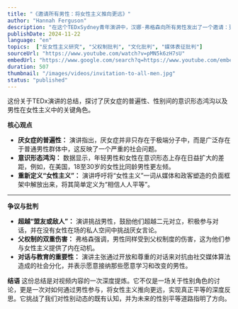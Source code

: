 ```yaml
---
title: "《邀请所有男性：将女性主义推向更远》" 
author: "Hannah Ferguson" 
description: "在这个TEDxSydney青年演讲中，汉娜·弗格森向所有男性发出了一个邀请：更深入地参与到女性主义中来。她指出，厌女症并非只存在于极端分子中，而是广泛存在于日常男性群体中。演讲探讨了男女之间日益扩大的意识形态鸿沟，呼吁重新定义“女性主义”一词，并强调男性在父权制下也受到伤害。弗格森鼓励男性超越“盟友或敌人”的二元对立，通过对话和教育，在没有女性在场的私人空间中挑战有害的言论和行为。" 
publishDate: 2024-11-22 
language: "en" 
topics:  ["反女性主义研究", "父权制批判", "文化批判", "媒体表征批判"] 
sourceUrl: "https://www.youtube.com/watch?v=pMN5k6zH7sU" 
embedUrl: "https://www.google.com/search?q=https://www.youtube.com/embed/pMN5k6zH7sU" 
duration: 507 
thumbnail: "/images/videos/invitation-to-all-men.jpg" 
status: "published"
---
```


这份关于TEDx演讲的总结，探讨了厌女症的普遍性、性别间的意识形态鸿沟以及男性在女性主义中的关键角色。

**核心观点**
* **厌女症的普遍性：** 演讲指出，厌女症并非只存在于极端分子中，而是广泛存在于普通男性群体中，这反映了一个严重的社会问题。
* **意识形态鸿沟：** 数据显示，年轻男性和女性在意识形态上存在日益扩大的差距，例如，在美国，18至30岁的女性比同龄男性更左倾。
* **重新定义“女性主义”：** 演讲呼吁将“女性主义”一词从媒体和政客塑造的负面框架中解放出来，将其简单定义为“相信人人平等”。

---

**争议与批判**
* **超越“盟友或敌人”：** 演讲挑战男性，鼓励他们超越二元对立，积极参与对话，并在没有女性在场的私人空间中挑战厌女言论。
* **父权制的双重伤害：** 弗格森强调，男性同样受到父权制度的伤害，这为他们参与女性主义提供了内在动机。
* **对话与教育的重要性：** 演讲主张通过开放和尊重的对话来对抗由社交媒体算法造成的社会分化，并表示愿意接纳那些愿意学习和改变的男性。

**结语**
这份总结是对视频内容的一次深度提炼。它不仅是一场关于性别角色的讨论，更是一次对如何通过男性参与，将女性主义推向更远，实现真正平等的深度反思。它挑战了我们对性别动态的既有认知，并为未来的性别平等道路指明了方向。